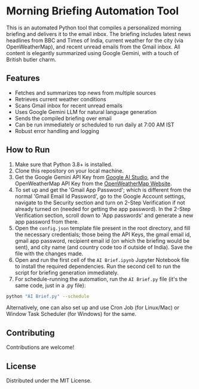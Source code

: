 # Morning Briefing Automation Tool

This is an automated Python tool that compiles a personalized morning briefing and delivers it to the email inbox. The briefing includes latest news headlines from BBC and Times of India, current weather for the city (via OpenWeatherMap), and recent unread emails from the Gmail inbox. All content is elegantly summarized using Google Gemini, with a touch of British butler charm.

## Features

- Fetches and summarizes top news from multiple sources
- Retrieves current weather conditions
- Scans Gmail inbox for recent unread emails
- Uses Google Gemini LLM for natural language generation
- Sends the compiled briefing over email
- Can be run immediately or scheduled to run daily at 7:00 AM IST
- Robust error handling and logging

## How to Run

1. Make sure that Python 3.8+ is installed.
2. Clone this repository on your local machine.
3. Get the Google Gemini API Key from [Google AI Studio](https://aistudio.google.com/app/apikey), and the OpenWeatherMap API Key from the [OpenWeatherMap Website](https://home.openweathermap.org/api_keys).
4. To set up and get the 'Gmail App Password'; which is different from the normal 'Gmail Email Id Password', go to the Google Account settings, navigate to the Security section and turn on 2-Step Verification if not already turned on (needed for getting the app password). In the 2-Step Verification section, scroll down to 'App passwords' and generate a new app password from there.
5. Open the `config.json` template file present in the root directory, and fill the necessary credentials; those being the API Keys, the gmail email id, gmail app password, recipient email id (on which the briefing would be sent), and city name (and country code too if outside of India). Save the file with the changes made.
6. Open and run the first cell of the `AI Brief.ipynb` Jupyter Notebook file to install the required dependencies. Run the second cell to run the script for briefing generation immediately. 
7. For schedule-running the automation, run the `AI Brief.py` file (it's the same code, just in a .py file):
  ```bash
  python "AI Brief.py" --schedule
  ```
Alternatively, one can also set up and use Cron Job (for Linux/Mac) or Window Task Scheduler (for Windows) for the same.

## Contributing

Contributions are welcome!

## License

Distributed under the MIT License. 
